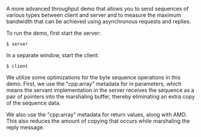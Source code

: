 A more advanced throughput demo that allows you to send sequences of
various types between client and server and to measure the maximum
bandwidth that can be achieved using asynchronous requests and
replies.

To run the demo, first start the server:
```
$ server
```
In a separate window, start the client:
```
$ client
```
We utilize some optimizations for the byte sequence operations in this
demo. First, we use the "cpp:array" metadata for in parameters, which
means the servant implementation in the server receives the sequence
as a pair of pointers into the marshaling buffer, thereby eliminating
an extra copy of the sequence data.

We also use the "cpp:array" metadata for return values, along with
AMD. This also reduces the amount of copying that occurs while
marshaling the reply message.
